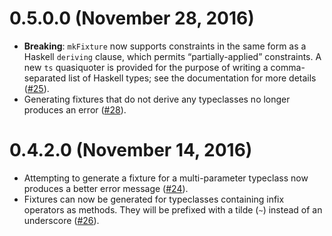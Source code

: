 # 0.5.0.0 (November 28, 2016)

  - **Breaking**: `mkFixture` now supports constraints in the same form as a Haskell `deriving` clause, which permits “partially-applied” constraints. A new `ts` quasiquoter is provided for the purpose of writing a comma-separated list of Haskell types; see the documentation for more details ([#25](https://github.com/cjdev/test-fixture/issues/25)).
  - Generating fixtures that do not derive any typeclasses no longer produces an error ([#28](https://github.com/cjdev/test-fixture/issues/28)).

# 0.4.2.0 (November 14, 2016)

  - Attempting to generate a fixture for a multi-parameter typeclass now produces a better error message ([#24](https://github.com/cjdev/test-fixture/issues/24)).
  - Fixtures can now be generated for typeclasses containing infix operators as methods. They will be prefixed with a tilde (`~`) instead of an underscore ([#26](https://github.com/cjdev/test-fixture/issues/26)).
